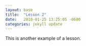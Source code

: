 ```yaml
---
layout: base
title:  "Lesson 2"
date:   2018-01-25 13:25:05 -0600
categories: jekyll update
---
```

This is another example of a lesson.